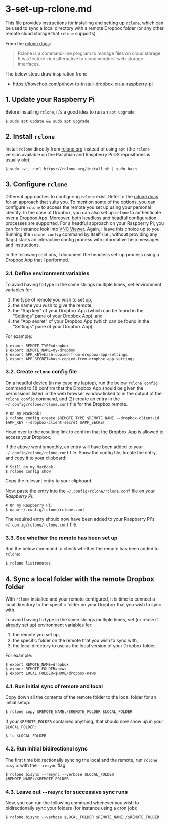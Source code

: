 # 3-set-up-rclone.md

This file provides instructions for installing and setting up [`rclone`](https://rclone.org), which can be used to sync a local directory with a remote Dropbox folder (or any other remote cloud storage that `rclone` supports).

From the [rclone docs](https://rclone.org):

> Rclone is a command-line program to manage files on cloud storage. It is a feature-rich alternative to cloud vendors' web storage interfaces. 

The below steps draw inspiration from:
- https://howchoo.com/pi/how-to-install-dropbox-on-a-raspberry-pi

## 1. Update your Raspberry Pi

Before installing `rclone`, it's a good idea to run an `apt upgrade`:

```shell
$ sudo apt update && sudo apt upgrade
```

## 2. Install `rclone`

Install `rclone` directly from [rclone.org](https://rclone.org/install.sh) instead of using `apt` (the `rclone` version available on the Raspbian and Raspberry Pi OS repositories is usually old):

```shell
$ sudo -v ; curl https://rclone.org/install.sh | sudo bash
```

## 3. Configure `rclone`

Different approaches to configuring `rclone` exist. Refer to the [rclone docs](https://rclone.org/dropbox/) for an approach that suits you. To mention some of the options, you can configure `rclone` to access the remote you set up using your personal identity. In the case of Dropbox, you can also set up `rclone` to authenticate over a [Dropbox App](https://rclone.org/dropbox/#get-your-own-dropbox-app-id). Moreover, both headless and headful configuration processes are supported. For a headful approach on your Raspberry Pi, you can for instance look into [VNC Viewer](https://www.realvnc.com/en/connect/download/viewer). Again, I leave this choice up to you. Running the `rclone config` command by itself (i.e., without providing any flags) starts an interactive config process with informative help messages and instructions.

In the following sections, I document the headless set-up process using a Dropbox App that I performed.

### 3.1. Define environment variables

To avoid having to type in the same strings multiple times, set environment variables for:

1. the type of remote you wish to set up,
2. the name you wish to give the remote,
3. the "App key" of your Dropbox App (which can be found in the "Settings" pane of your Dropbox App), and
4. the "App secret" of your Dropbox App (which can be found in the "Settings" pane of your Dropbox App).

For example:

```shell
$ export REMOTE_TYPE=dropbox
$ export REMOTE_NAME=my-dropbox
$ export APP_KEY=hash-copied-from-dropbox-app-settings
$ export APP_SECRET=hash-copied-from-dropbox-app-settings
```

### 3.2. Create `rclone` config file

On a headful device (in my case my laptop), run the below `rclone config` command to (1) confirm that the Dropbox App should be given the permissions listed in the web browser window linked to in the output of the `rclone config` command, and (2) create an entry in the `~/.config/rclone/rclone.conf` file for the Dropbox remote.

```shell
# On my MacBook:
$ rclone config create $REMOTE_TYPE $REMOTE_NAME --dropbox-client-id $APP_KEY --dropbox-client-secret $APP_SECRET
```

Head over to the resulting link to confirm that the Dropbox App is allowed to access your Dropbox.

If the above went smoothly, an entry will have been added to your `~/.config/rclone/rclone.conf` file. Show the config file, locate the entry, and copy it to your clipboard:

```shell
# Still on my MacBook:
$ rclone config show
```

Copy the relevant entry to your clipboard.

Now, paste the entry into the `~/.config/rclone/rclone.conf` file *on your Raspberry Pi*:

```shell
# On my Raspberry Pi:
$ nano ~/.config/rclone/rclone.conf
```

The required entry should now have been added to your Raspberry Pi's `~/.config/rclone/rclone.conf` file.

### 3.3. See whether the remote has been set up

Run the below command to check whether the remote has been added to `rclone`:

```shell
$ rclone listremotes
```

## 4. Sync a local folder with the remote Dropbox folder

With `rclone` installed and your remote configured, it is time to connect a local directory to the specific folder on your Dropbox that you wish to sync with.

To avoid having to type in the same strings multiple times, set (or reuse if [already set up](#31-define-environment-variables)) environment variables for:

1. the remote you set up,
2. the specific folder on the remote that you wish to sync with,
3. the local directory to use as the local version of your Dropbox folder.

For example:

```shell
$ export REMOTE_NAME=dropbox
$ export REMOTE_FOLDER=news
$ export LOCAL_FOLDER=$HOME/dropbox-news
```

### 4.1. Run initial sync of remote and local

Copy down all the contents of the remote folder to the local folder for an initial setup:

```shell
$ rclone copy $REMOTE_NAME:/$REMOTE_FOLDER $LOCAL_FOLDER
```

If your `$REMOTE_FOLDER` contained anything, that should now show up in your `$LOCAL_FOLDER`:

```shell
$ ls $LOCAL_FOLDER
```

### 4.2. Run initial bidirectional sync

The first time bidirectionally syncing the local and the remote, run `rclone bisync` with the `--resync` flag.

```shell
$ rclone bisync --resync --verbose $LOCAL_FOLDER $REMOTE_NAME:/$REMOTE_FOLDER
```

### 4.3. Leave out `--resync` for successive sync runs

Now, you can run the following command whenever you wish to bidirectionally sync your folders (for instance using a cron job):

```shell
$ rclone bisync --verbose $LOCAL_FOLDER $REMOTE_NAME:/$REMOTE_FOLDER
```